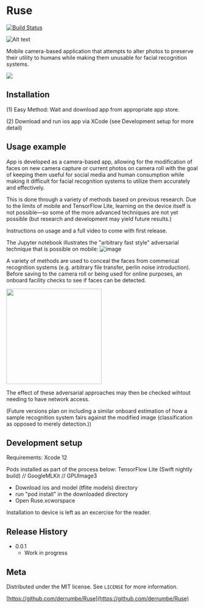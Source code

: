 # Ruse



[![Build Status][travis-image]][travis-url]<space><space>


![Alt text](https://irisar.com/Ruse/Ruse180.png)


Mobile camera-based application that attempts to alter photos to preserve their utility to humans while making them unusable for facial recognition systems.








![](header.png)

## Installation

(1) Easy Method: Wait and download app from appropriate app store. 

(2) Download and run ios app via XCode (see Development setup for more detail)


## Usage example

App is developed as a camera-based app, allowing for the modification of faces on new camera capture or current photos on camera roll with the goal of keeping them useful for social media and human consumption while making it difficult for facial recognition systems to utilize them accurately and effectively.

This is done through a variety of methods based on previous research. Due to the limits of mobile and TensorFlow Lite, learning on the device itself is not possible—so some of the more advanced techniques are not yet possible (but research and development may yield future results.)

Instructions on usage and a full video to come with first release.

The Jupyter notebook illustrates the "arbitrary fast style" adversarial technique that is possible on mobile: 
![image](https://user-images.githubusercontent.com/12752489/116135863-3f777d00-a697-11eb-8265-3e4f1dba64dd.png)

A variety of methods are used to conceal the faces from commerical recognition systems (e.g. arbitrary file transfer, perlin noise introduction). Before saving to the camera roll or being used for online purposes, an onboard facility checks to see if faces can be detected.

<img src="https://user-images.githubusercontent.com/12752489/116176943-98b3d080-a6d8-11eb-954a-b3006ac940ef.png" width=250/>

The effect of these adversarial approaches may then be checked wihtout needing to have network access.

(Future versions plan on including a similar onboard estimation of how a sample recognition system fairs against the modified image (classification as opposed to merely detection.))


## Development setup

Requirements: Xcode 12 

Pods installed as part of the process below: TensorFlow Lite (Swift nightly build) // GoogleMLKit // GPUImage3

- Download ios and model (tflite models) directory
- run "pod install" in the downloaded directory
- Open Ruse.xcworspace


Installation to device is left as an excercise for the reader.

## Release History
* 0.0.1
    * Work in progress

## Meta 


Distributed under the MIT license. See ``LICENSE`` for more information.

[https://github.com/derrumbe/Ruse](https://github.com/derrumbe/Ruse)

 

<!-- Markdown link & img dfn's -->
[travis-image]: https://travis-ci.com/derrumbe/Ruse.svg?branch=master
[travis-url]: https://travis-ci.com/derrumbe/Ruse/
[wiki]: https://github.com/derrumbe/Ruse/wiki
